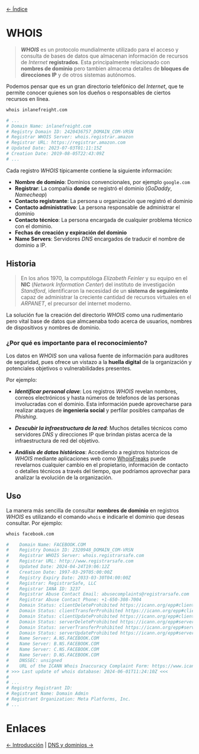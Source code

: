 [<- Índice](../WebHacking.md)
# WHOIS

> ***WHOIS*** es un protocolo mundialmente utilizado para el acceso y consulta de bases de datos que almacenan información de recursos de *Internet* **registrados**.
> Esta principalmente relacionado con **nombres de dominio** pero tambien almacena detalles de **bloques de direcciones IP** y de otros sistemas autónomos.

Podemos pensar que es un gran directorio telefónico del *Internet*, que te permite conocer quienes son los dueños o responsables de ciertos recursos en línea.


```bash
whois inlanefreight.com

# ...
# Domain Name: inlanefreight.com
# Registry Domain ID: 2420436757_DOMAIN_COM-VRSN
# Registrar WHOIS Server: whois.registrar.amazon
# Registrar URL: https://registrar.amazon.com
# Updated Date: 2023-07-03T01:11:15Z
# Creation Date: 2019-08-05T22:43:09Z
# ...
```

Cada registro *WHOIS* típicamente contiene la siguiente información:

- **Nombre de dominio**: Dominios convencionales, por ejemplo `google.com`
- **Registrar**: La compañia **donde** se registró el dominio (*GoDaddy*, *Namecheap*)
- **Contacto registrante**: La persona u organización que registró el dominio
- **Contacto administrativo**: La persona responsable de administrar el dominio
- **Contacto técnico**: La persona encargada de cualquier problema técnico con el dominio.
- **Fechas de creación y expiración del dominio**
- **Name Servers**: Servidores *DNS* encargados de traducir el nombre de dominio a IP.

## Historia

> En los años 1970, la computóloga *Elizabeth Feinler* y su equipo en el **NIC** (*Network Information Center*) del instituto de investigación *Standford*, identificaron la necesidad de un **sistema de seguimiento** capaz de administrar la creciente cantidad de recursos virtuales en el *ARPANET*, el precursor del internet moderno.

La solución fue la creación del directorio *WHOIS* como una rudimentario pero vital base de datos que almcaenaba todo acerca de usuarios, nombres de dispositivos y nombres de dominio.

### ¿Por qué es importante para el reconocimiento?

Los datos en *WHOIS* son una valiosa fuente de información para auditores de seguridad, pues ofrece un vistazo a la **huella digital** de la organización y potenciales objetivos o vulnerabilidades presentes.

Por ejemplo:

- ***Identificar personal clave***: Los registros *WHOIS* revelan nombres, correos electrónicos y hasta números de telefonos de las personas involucradas con el dominio. Esta información puede aprovecharse para realizar ataques de **ingeniería social** y perfilar posibles campañas de *Phishing*.

- ***Descubir la infraestructura de la red***: Muchos detalles técnicos como servidores *DNS* y direcciones IP que brindan pistas acerca de la infraestructura de red del objetivo.

- ***Análisis de datos históricos***: Accediendo a registros historicos de *WHOIS* mediante aplicaciones web como [WhoisFreaks](https://whoisfreaks.com/) puede revelarnos cualquier cambio en el propietario, información de contacto o detalles técnicos a través del tiempo, que podríamos aprovechar para analizar la evolución de la organización.

## Uso

La manera más sencilla de consultar **nombres de dominio** en registros *WHOIS* es utilizando el comando `whois` e indicarle el dominio que deseas consultar.
Por ejemplo:

```bash
whois facebook.com

#    Domain Name: FACEBOOK.COM
#    Registry Domain ID: 2320948_DOMAIN_COM-VRSN
#    Registrar WHOIS Server: whois.registrarsafe.com
#    Registrar URL: http://www.registrarsafe.com
#    Updated Date: 2024-04-24T19:06:12Z
#    Creation Date: 1997-03-29T05:00:00Z
#    Registry Expiry Date: 2033-03-30T04:00:00Z
#    Registrar: RegistrarSafe, LLC
#    Registrar IANA ID: 3237
#    Registrar Abuse Contact Email: abusecomplaints@registrarsafe.com
#    Registrar Abuse Contact Phone: +1-650-308-7004
#    Domain Status: clientDeleteProhibited https://icann.org/epp#clientDeleteProhibited
#    Domain Status: clientTransferProhibited https://icann.org/epp#clientTransferProhibited
#    Domain Status: clientUpdateProhibited https://icann.org/epp#clientUpdateProhibited
#    Domain Status: serverDeleteProhibited https://icann.org/epp#serverDeleteProhibited
#    Domain Status: serverTransferProhibited https://icann.org/epp#serverTransferProhibited
#    Domain Status: serverUpdateProhibited https://icann.org/epp#serverUpdateProhibited
#    Name Server: A.NS.FACEBOOK.COM
#    Name Server: B.NS.FACEBOOK.COM
#    Name Server: C.NS.FACEBOOK.COM
#    Name Server: D.NS.FACEBOOK.COM
#    DNSSEC: unsigned
#    URL of the ICANN Whois Inaccuracy Complaint Form: https://www.icann.org/wicf/
# >>> Last update of whois database: 2024-06-01T11:24:10Z <<<
# 
# ...
# Registry Registrant ID:
# Registrant Name: Domain Admin
# Registrant Organization: Meta Platforms, Inc.
# ...
```

# Enlaces

[<- Introducción](web_introRecon.md) | [DNS y dominios ->](web_dnsDominios.md)